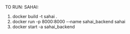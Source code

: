 TO RUN: SAHAI:

1. docker build -t sahai .
2. docker run -p 8000:8000 --name sahai_backend sahai
3. docker start -a sahai_backend
